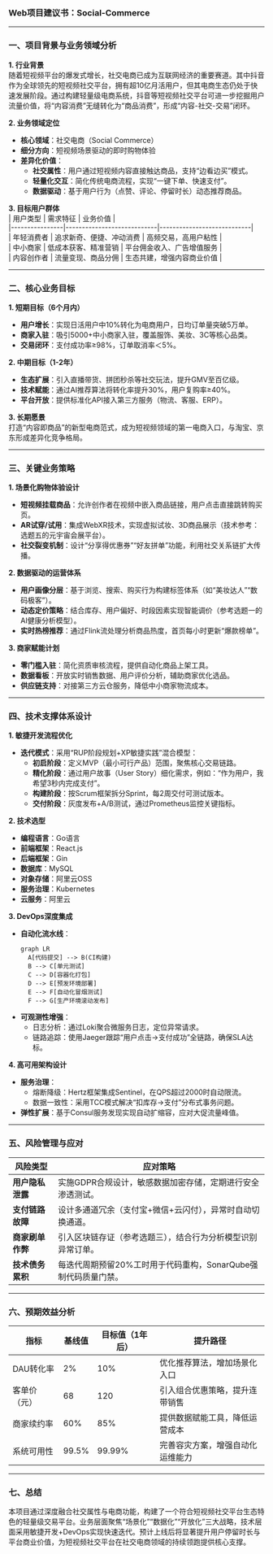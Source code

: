 ### Web项目建议书：Social-Commerce

---

### 一、项目背景与业务领域分析  
**1. 行业背景**  
随着短视频平台的爆发式增长，社交电商已成为互联网经济的重要赛道。其中抖音作为全球领先的短视频社交平台，拥有超10亿月活用户，但其电商生态仍处于快速发展阶段。通过构建轻量级电商系统，抖音等短视频社交平台可进一步挖掘用户流量价值，将“内容消费”无缝转化为“商品消费”，形成“内容-社交-交易”闭环。  

**2. 业务领域定位**  
- **核心领域**：社交电商（Social Commerce）  
- **细分方向**：短视频场景驱动的即时购物体验  
- **差异化价值**：  
  - **社交属性**：用户通过短视频内容直接触达商品，支持“边看边买”模式。  
  - **轻量化交互**：简化传统电商流程，实现“一键下单、快速支付”。  
  - **数据驱动**：基于用户行为（点赞、评论、停留时长）动态推荐商品。  

**3. 目标用户群体**  
| 用户类型       | 需求特征                     | 业务价值                     |  
|----------------|----------------------------|----------------------------|  
| 年轻消费者     | 追求新奇、便捷、冲动消费     | 高频交易，高用户粘性         |  
| 中小商家       | 低成本获客、精准营销         | 平台佣金收入、广告增值服务   |  
| 内容创作者     | 流量变现、商品分佣           | 生态共建，增强内容商业价值   |  

---

### 二、核心业务目标  
**1. 短期目标（6个月内）**  
- **用户增长**：实现日活用户中10%转化为电商用户，日均订单量突破5万单。  
- **商家入驻**：吸引5000+中小商家入驻，覆盖服饰、美妆、3C等核心品类。  
- **交易闭环**：支付成功率≥98%，订单取消率＜5%。  

**2. 中期目标（1-2年）**  
- **生态扩展**：引入直播带货、拼团秒杀等社交玩法，提升GMV至百亿级。  
- **技术赋能**：通过AI推荐算法将转化率提升30%，用户复购率≥40%。  
- **平台开放**：提供标准化API接入第三方服务（物流、客服、ERP）。  

**3. 长期愿景**  
打造“内容即商品”的新型电商范式，成为短视频领域的第一电商入口，与淘宝、京东形成差异化竞争格局。

---

### 三、关键业务策略  
**1. 场景化购物体验设计**  
- **短视频挂载商品**：允许创作者在视频中嵌入商品链接，用户点击直接跳转购买页。  
- **AR试穿/试用**：集成WebXR技术，实现虚拟试妆、3D商品展示（技术参考：选题五的元宇宙会展平台）。  
- **社交裂变机制**：设计“分享得优惠券”“好友拼单”功能，利用社交关系链扩大传播。  

**2. 数据驱动的运营体系**  
- **用户画像分层**：基于浏览、搜索、购买行为构建标签体系（如“美妆达人”“数码极客”）。  
- **动态定价策略**：结合库存、用户偏好、时段因素实现智能调价（参考选题一的AI健康分析模型）。  
- **实时热榜推荐**：通过Flink流处理分析商品热度，首页每小时更新“爆款榜单”。  

**3. 商家赋能计划**  
- **零门槛入驻**：简化资质审核流程，提供自动化商品上架工具。  
- **数据看板**：开放实时销售数据、用户评价分析，辅助商家优化选品。  
- **供应链支持**：对接第三方云仓服务，降低中小商家物流成本。  

---

### 四、技术支撑体系设计  
**1. 敏捷开发流程优化**  
- **迭代模式**：采用“RUP阶段规划+XP敏捷实践”混合模型：  
  - **初启阶段**：定义MVP（最小可行产品）范围，聚焦核心交易链路。  
  - **精化阶段**：通过用户故事（User Story）细化需求，例如：“作为用户，我希望3秒内完成支付”。  
  - **构建阶段**：按Scrum框架拆分Sprint，每2周交付可测试版本。  
  - **交付阶段**：灰度发布+A/B测试，通过Prometheus监控关键指标。 

**2. 技术选型**
- **编程语言**：Go语言
- **前端框架**：React.js
- **后端框架**：Gin
- **数据库**：MySQL
- **对象存储**：阿里云OSS
- **服务治理**：Kubernetes
- **云服务**：阿里云 

**3. DevOps深度集成**  
- **自动化流水线**：  
  ```mermaid  
  graph LR  
    A[代码提交] --> B(CI构建)  
    B --> C[单元测试]  
    C --> D[容器化打包]  
    D --> E[预发环境部署]  
    E --> F[自动化冒烟测试]  
    F --> G[生产环境滚动发布]  
  ```  
- **可观测性增强**：  
  - 日志分析：通过Loki聚合微服务日志，定位异常请求。  
  - 链路追踪：使用Jaeger跟踪“用户点击→支付成功”全链路，确保SLA达标。  

**4. 高可用架构设计**  
- **服务治理**：  
  - 熔断降级：Hertz框架集成Sentinel，在QPS超过2000时自动限流。  
  - 数据一致性：采用TCC模式解决“扣库存→支付”分布式事务问题。  
- **弹性扩展**：基于Consul服务发现实现自动扩缩容，应对大促流量峰值。
  

---

### 五、风险管理与应对  
| 风险类型         | 应对策略                                                                 |  
|------------------|-------------------------------------------------------------------------|  
| **用户隐私泄露** | 实施GDPR合规设计，敏感数据加密存储，定期进行安全渗透测试。               |  
| **支付链路故障** | 设计多通道冗余（支付宝+微信+云闪付），异常时自动切换通道。               |  
| **商家刷单作弊** | 引入区块链存证（参考选题三），结合行为分析模型识别异常订单。              |  
| **技术债务累积** | 每迭代周期预留20%工时用于代码重构，SonarQube强制代码质量门禁。           |  

---

### 六、预期效益分析  
| 指标            | 基线值   | 目标值（1年后） | 提升路径                          |  
|-----------------|---------|----------------|----------------------------------|  
| DAU转化率       | 2%      | 10%            | 优化推荐算法，增加场景化入口        |  
| 客单价（元）    | 68      | 120            | 引入组合优惠策略，提升连带销售        |  
| 商家续约率      | 60%     | 85%            | 提供数据赋能工具，降低运营成本        |  
| 系统可用性      | 99.5%   | 99.99%         | 完善容灾方案，增强自动化运维能力      |  

---

### 七、总结  
本项目通过深度融合社交属性与电商功能，构建了一个符合短视频社交平台生态特色的轻量级交易平台。业务层面聚焦“场景化”“数据化”“开放化”三大战略，技术层面采用敏捷开发+DevOps实现快速迭代。预计上线后将显著提升用户停留时长与平台商业价值，为短视频社交平台在社交电商领域的持续领跑提供核心支撑。